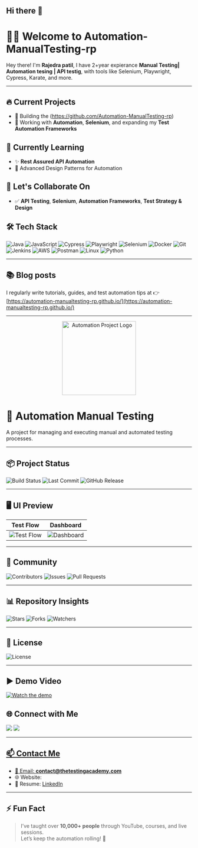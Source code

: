 ## Hi there 👋

<!--
**Automation-ManualTesting-rp/Automation-ManualTesting-rp** is a ✨ _special_ ✨ repository because its `README.md` (this file) appears on your GitHub profile.

Here are some ideas to get you started:

- 🔭 I’m currently working on ...
- 🌱 I’m currently learning ...
- 👯 I’m looking to collaborate on ...
- 🤔 I’m looking for help with ...
- 💬 Ask me about ...
- 📫 How to reach me: ...
- 😄 Pronouns: ...
- ⚡ Fun fact: ...
-->
# 👨‍💻 Welcome to Automation-ManualTesting-rp

Hey there! I'm **Rajedra patil**, I have 2+year expierance **Manual Testing| Automation tesing | API testig**, with tools like Selenium, Playwright, Cypress, Karate, and more.


---

## 🔥 Current Projects
- 🚀 Building the (https://github.com/Automation-ManualTesting-rp)
- 🧪 Working with **Automation**, **Selenium**, and expanding my **Test Automation Frameworks**

## 🌱 Currently Learning
- ✨ **Rest Assured API Automation**
- 📐 Advanced Design Patterns for Automation

## 🤝 Let's Collaborate On
- ✅ **API Testing**, **Selenium**, **Automation Frameworks**, **Test Strategy & Design**

## 🛠 Tech Stack

![Java](https://img.shields.io/badge/-Java-007396?style=flat&logo=java)
![JavaScript](https://img.shields.io/badge/-JavaScript-F7DF1E?style=flat&logo=javascript)
![Cypress](https://img.shields.io/badge/-Cypress-17202C?style=flat&logo=cypress)
![Playwright](https://img.shields.io/badge/-Playwright-2EAD33?style=flat&logo=playwright)
![Selenium](https://img.shields.io/badge/-Selenium-43B02A?style=flat&logo=selenium)
![Docker](https://img.shields.io/badge/-Docker-2496ED?style=flat&logo=docker)
![Git](https://img.shields.io/badge/-Git-F05032?style=flat&logo=git)
![Jenkins](https://img.shields.io/badge/-Jenkins-D24939?style=flat&logo=jenkins)
![AWS](https://img.shields.io/badge/-AWS-FF9900?style=flat&logo=amazonaws)
![Postman](https://img.shields.io/badge/-Postman-FF6C37?style=flat&logo=postman)
![Linux](https://img.shields.io/badge/-Linux-FCC624?style=flat&logo=linux)
![Python](https://img.shields.io/badge/-Python-3776AB?style=flat&logo=python)

---

## 📚 Blog posts

<!-- BLOG-POST-LIST:START -->
<!-- BLOG-POST-LIST:END -->

I regularly write tutorials, guides, and test automation tips at 👉 [https://automation-manualtesting-rp.github.io/](https://automation-manualtesting-rp.github.io/)

---

<p align="center">
  <img src="https://your-image-url.com/logo.png" alt="Automation Project Logo" width="200"/>
</p>

# 🚀 Automation Manual Testing

A project for managing and executing manual and automated testing processes.

---

## 📦 Project Status

![Build Status](https://github.com/Automation-ManualTesting-rp/Automation-ManualTesting-rp/actions/workflows/ci.yml/badge.svg)
![Last Commit](https://img.shields.io/github/last-commit/Automation-ManualTesting-rp/Automation-ManualTesting-rp)
![GitHub Release](https://img.shields.io/github/v/release/Automation-ManualTesting-rp/Automation-ManualTesting-rp)

---

## 🖥️ UI Preview

| Test Flow | Dashboard |
|-----------|-----------|
| ![Test Flow](https://your-image-url.com/testflow.gif) | ![Dashboard](https://your-image-url.com/dashboard.png) |

---

## 👥 Community

![Contributors](https://img.shields.io/github/contributors/Automation-ManualTesting-rp/Automation-ManualTesting-rp)
![Issues](https://img.shields.io/github/issues/Automation-ManualTesting-rp/Automation-ManualTesting-rp)
![Pull Requests](https://img.shields.io/github/issues-pr/Automation-ManualTesting-rp/Automation-ManualTesting-rp)

---

## 📊 Repository Insights

![Stars](https://img.shields.io/github/stars/Automation-ManualTesting-rp/Automation-ManualTesting-rp)
![Forks](https://img.shields.io/github/forks/Automation-ManualTesting-rp/Automation-ManualTesting-rp)
![Watchers](https://img.shields.io/github/watchers/Automation-ManualTesting-rp/Automation-ManualTesting-rp)

---

## 📄 License

![License](https://img.shields.io/github/license/Automation-ManualTesting-rp/Automation-ManualTesting-rp)

---

## ▶️ Demo Video

[![Watch the demo](https://img.youtube.com/vi/YOUR_VIDEO_ID/0.jpg)](https://www.youtube.com/watch?v=YOUR_VIDEO_ID)


## 🌐 Connect with Me

<p align="left">
  <a href="https://twitter.com/itstechmode" target="_blank"><img src="https://img.shields.io/badge/Twitter-%231DA1F2.svg?&style=flat&logo=twitter&logoColor=white" /></a>
  <a href="https://linkedin.com/in/pramoddutta" target="_blank"><img src="https://img.shields.io/badge/LinkedIn-%230077B5.svg?&style=flat&logo=linkedin&logoColor=white" />
</p>

---

## 📫 Contact Me
- 📧 Email: **contact@thetestingacademy.com**
- 🌐 Website: 
- 💼 Resume: [LinkedIn](https://linkedin.com/in/)

---

## ⚡ Fun Fact
> I’ve taught over **10,000+ people** through YouTube, courses, and live sessions.  
Let’s keep the automation rolling! 🚀
